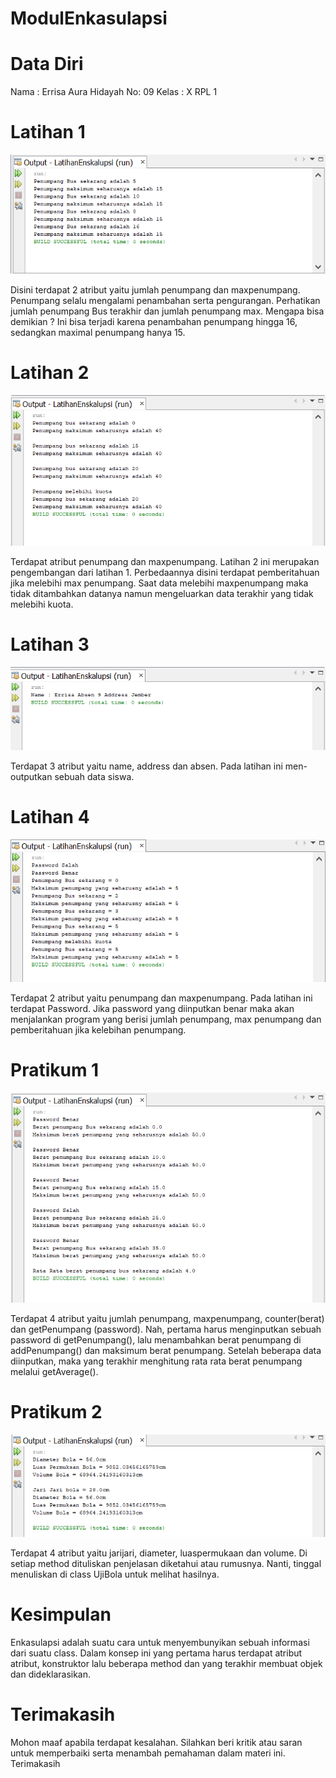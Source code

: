 
# ModulEnkasulapsi

# Data Diri
Nama : Errisa Aura Hidayah
No: 09
Kelas : X RPL 1

# Latihan 1
![latihan 1](https://github.com/EAH09/ModulEnkasulapsi/blob/e2bc2f574925548a9dda0274a3803b33f5fd31c2/Latihan%201.png)

Disini terdapat 2 atribut yaitu jumlah penumpang dan maxpenumpang. Penumpang selalu mengalami penambahan serta pengurangan. Perhatikan jumlah penumpang Bus terakhir dan jumlah penumpang max. Mengapa bisa demikian ? Ini bisa terjadi karena penambahan penumpang hingga 16, sedangkan maximal penumpang hanya 15. 

# Latihan 2
![latihan 2](https://github.com/EAH09/ModulEnkasulapsi/blob/4620010d9c87ed1a13f3ef54bc3f581a30358585/Latihan%202.png)

Terdapat atribut penumpang dan maxpenumpang. Latihan 2 ini merupakan pengembangan dari latihan 1. Perbedaannya disini terdapat pemberitahuan jika melebihi max penumpang.  Saat data melebihi maxpenumpang maka tidak ditambahkan datanya namun mengeluarkan data terakhir yang tidak melebihi kuota. 

# Latihan 3
![Latihan 3](https://github.com/EAH09/ModulEnkasulapsi/blob/4620010d9c87ed1a13f3ef54bc3f581a30358585/Latihan%203.png)

Terdapat 3 atribut yaitu name, address dan absen. Pada latihan ini men-outputkan sebuah data siswa. 

# Latihan 4
![Latihan 4](https://github.com/EAH09/ModulEnkasulapsi/blob/4620010d9c87ed1a13f3ef54bc3f581a30358585/Latihan%204%20ini.png)

Terdapat 2 atribut yaitu penumpang dan maxpenumpang. Pada latihan ini terdapat Password. Jika password yang diinputkan benar maka akan menjalankan program yang berisi jumlah penumpang, max penumpang dan pemberitahuan jika kelebihan penumpang. 

# Pratikum 1
![Pratikum 1](https://github.com/EAH09/ModulEnkasulapsi/blob/4620010d9c87ed1a13f3ef54bc3f581a30358585/Pratikum%201.png)

Terdapat 4 atribut yaitu jumlah penumpang, maxpenumpang, counter(berat) dan getPenumpang (password). Nah, pertama harus menginputkan sebuah password di getPenumpang(), lalu menambahkan berat penumpang di addPenumpang() dan maksimum berat penumpang. Setelah beberapa data diinputkan, maka yang terakhir menghitung rata rata berat penumpang melalui getAverage().

# Pratikum 2
![Pratikum 2](https://github.com/EAH09/ModulEnkasulapsi/blob/4620010d9c87ed1a13f3ef54bc3f581a30358585/Pratikum%202.png)

Terdapat 4 atribut yaitu jarijari, diameter, luaspermukaan dan volume. Di setiap method dituliskan penjelasan diketahui atau rumusnya. Nanti, tinggal menuliskan di class UjiBola untuk melihat hasilnya. 

# Kesimpulan
Enkasulapsi adalah suatu cara untuk menyembunyikan sebuah informasi dari suatu class. Dalam konsep ini yang pertama harus terdapat atribut atribut, konstruktor lalu beberapa method dan yang terakhir membuat objek dan dideklarasikan.

# Terimakasih
Mohon maaf apabila terdapat kesalahan. Silahkan beri kritik atau saran untuk memperbaiki serta menambah pemahaman dalam materi ini. Terimakasih
